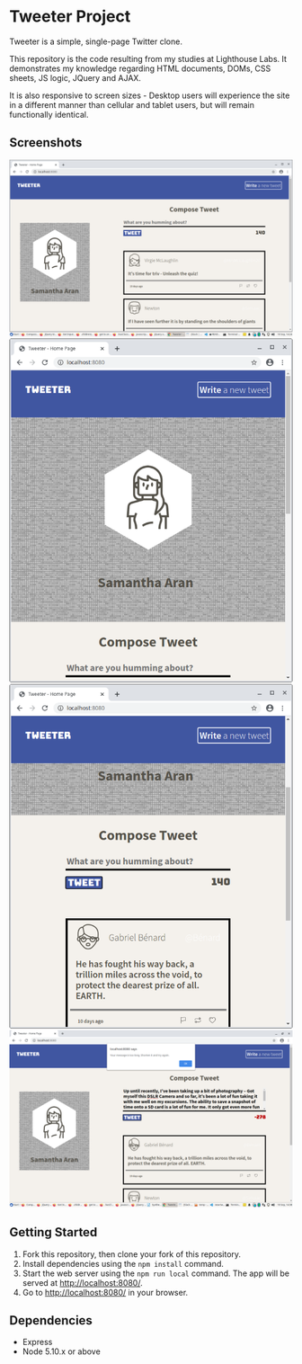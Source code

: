 # Tweeter Project

Tweeter is a simple, single-page Twitter clone.

This repository is the code resulting from my studies at Lighthouse Labs. It demonstrates my knowledge regarding HTML documents, DOMs, CSS sheets, JS logic, JQuery and AJAX.

It is also responsive to screen sizes - Desktop users will experience the site in a different manner than cellular and tablet users, but will remain functionally identical.

## Screenshots
![Layout of Tweeter on the desktop](https://raw.githubusercontent.com/EdEddED/tweeter/master/docs/Desktop%20Layout.png)
![Layout of Tweeter on a portrait device](https://raw.githubusercontent.com/EdEddED/tweeter/master/docs/Portrait%20Layout.png)
![Under the fold on a portrait device, showing the tweets section](https://raw.githubusercontent.com/EdEddED/tweeter/master/docs/Protrait%20Layout%20under%20the%20fold.png)
![Error handling, ensuring that messages over 140 characters aren't posted](https://raw.githubusercontent.com/EdEddED/tweeter/master/docs/Error%20Checking.png)

## Getting Started

1. Fork this repository, then clone your fork of this repository.
2. Install dependencies using the `npm install` command.
3. Start the web server using the `npm run local` command. The app will be served at <http://localhost:8080/>.
4. Go to <http://localhost:8080/> in your browser.

## Dependencies

- Express
- Node 5.10.x or above
